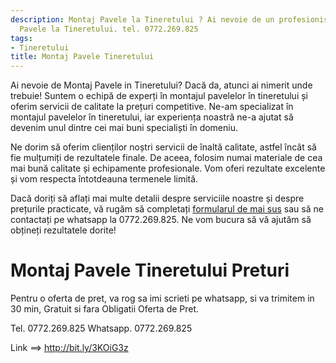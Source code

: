 ```yaml
---
description: Montaj Pavele la Tineretului ? Ai nevoie de un profesionist in Montaj
  Pavele la Tineretului. tel. 0772.269.825
tags:
- Tineretului
title: Montaj Pavele Tineretului
---
```



Ai nevoie de Montaj Pavele in Tineretului? Dacă da, atunci ai nimerit unde trebuie! Suntem o echipă de experți în montajul pavelelor în tineretului și oferim servicii de calitate la prețuri competitive. Ne-am specializat în montajul pavelelor în tineretului, iar experiența noastră ne-a ajutat să devenim unul dintre cei mai buni specialiști în domeniu. 

Ne dorim să oferim clienților noștri servicii de înaltă calitate, astfel încât să fie mulțumiți de rezultatele finale. De aceea, folosim numai materiale de cea mai bună calitate și echipamente profesionale. Vom oferi rezultate excelente și vom respecta întotdeauna termenele limită.

Dacă doriți să aflați mai multe detalii despre serviciile noastre și despre prețurile practicate, vă rugăm să completați <a href="http://bit.ly/3KOiG3z">formularul de mai sus</a> sau să ne contactați pe whatsapp la 0772.269.825. Ne vom bucura să vă ajutăm să obțineți rezultatele dorite!

# Montaj Pavele Tineretului Preturi
Pentru o oferta de pret, va rog sa imi scrieti pe whatsapp, si va trimitem in 30 min, Gratuit si fara Obligatii Oferta de Pret.

Tel. 0772.269.825
Whatsapp. 0772.269.825

Link ==> http://bit.ly/3KOiG3z